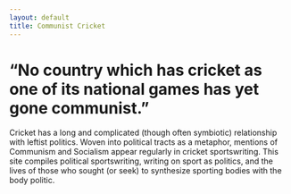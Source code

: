 ```yaml
---
layout: default
title: Communist Cricket
---
```


<h1>&ldquo;No country which has cricket as one of its national games has yet gone communist.&rdquo;</h1>
<!-- <cite>Woodrow Wyatt, British politician and journalist</cite> -->

Cricket has a long and complicated (though often symbiotic) relationship with leftist politics. Woven into political tracts as a metaphor, mentions of Communism and Socialism appear regularly in cricket sportswriting. This site compiles political sportswriting, writing on sport as politics, and the lives of those who sought (or seek) to synthesize sporting bodies with the body politic.
